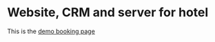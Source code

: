 # Website, CRM and server for hotel
This is the [demo booking page](https://nikitausername.github.io/Hotel/#/booking)